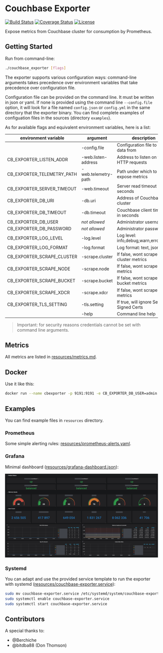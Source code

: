 # Couchbase Exporter

[![Build Status](https://travis-ci.com/blakelead/couchbase_exporter.svg?branch=master)](https://travis-ci.org/blakelead/couchbase_exporter)
[![Coverage Status](https://coveralls.io/repos/github/blakelead/couchbase_exporter/badge.svg?branch=master)](https://coveralls.io/github/blakelead/couchbase_exporter?branch=master)
[![License](https://img.shields.io/badge/License-Apache%202.0-blue.svg)](/LICENSE.txt)

Expose metrics from Couchbase cluster for consumption by Prometheus.

## Getting Started

Run from command-line:

```bash
./couchbase_exporter [flags]
```

The exporter supports various configuration ways: command-line arguments takes precedence over environment variables that take precedence over configuration file.

Configuration file can be provided on the command line. It must be written in json or yaml. If none is provided using the command line `--config.file` option, it will look for a file named `config.json` or `config.yml` in the same directory that the exporter binary. You can find complete examples of configuation files in the sources (directory `examples`).

As for available flags and equivalent environment variables, here is a list:

|    environment variable    |      argument       |              description               |        default        |
| -------------------------- | ------------------- | -------------------------------------- | --------------------- |
|                            | -config.file        | Configuration file to load data from   |                       |
| CB_EXPORTER_LISTEN_ADDR    | -web.listen-address | Address to listen on for HTTP requests | :9191                 |
| CB_EXPORTER_TELEMETRY_PATH | -web.telemetry-path | Path under which to expose metrics     | /metrics              |
| CB_EXPORTER_SERVER_TIMEOUT | -web.timeout        | Server read timeout in seconds         | 10s                   |
| CB_EXPORTER_DB_URI         | -db.uri             | Address of Couchbase cluster           | https://127.0.0.1:18091 |
| CB_EXPORTER_DB_TIMEOUT     | -db.timeout         | Couchbase client timeout in seconds    | 10s                   |
| CB_EXPORTER_DB_USER        | *not allowed*       | Administrator username                 |                       |
| CB_EXPORTER_DB_PASSWORD    | *not allowed*       | Administrator password                 |                       |
| CB_EXPORTER_LOG_LEVEL      | -log.level          | Log level: info,debug,warn,error,fatal | error                 |
| CB_EXPORTER_LOG_FORMAT     | -log.format         | Log format: text, json                 | text                  |
| CB_EXPORTER_SCRAPE_CLUSTER | -scrape.cluster     | If false, wont scrape cluster metrics  | true                  |
| CB_EXPORTER_SCRAPE_NODE    | -scrape.node        | If false, wont scrape node metrics     | true                  |
| CB_EXPORTER_SCRAPE_BUCKET  | -scrape.bucket      | If false, wont scrape bucket metrics   | true                  |
| CB_EXPORTER_SCRAPE_XDCR    | -scrape.xdcr        | If false, wont scrape xdcr metrics     | false                 |
| CB_EXPORTER_TLS_SETTING    | -tls.setting        | If true, will ignore Self Signed Certs | false                 |
|                            | -help               | Command line help                      |                       |

> Important: for security reasons credentials cannot be set with command line arguments.

## Metrics

All metrics are listed in [resources/metrics.md](resources/metrics.md).

## Docker

Use it like this:

```bash
docker run --name cbexporter -p 9191:9191 -e CB_EXPORTER_DB_USER=admin -e CB_EXPORTER_DB_PASSWORD=complicatedpassword blakelead/couchbase-exporter:latest
```

## Examples

You can find example files in `resources` directory.

### Prometheus

Some simple alerting rules: [resources/prometheus-alerts.yaml](resources/prometheus-alerts.yaml).

### Grafana

Minimal dashboard ([resources/grafana-dashboard.json](resources/grafana-dashboard.json)):

<p align="center"><img src="resources/grafana.png" width="1000"></p>

### Systemd

You can adapt and use the provided service template to run the exporter with systemd ([resources/couchbase-exporter.service](resources/couchbase-exporter.service)):

```bash
sudo mv couchbase-exporter.service /etc/systemd/system/couchbase-exporter.service
sudo systemctl enable couchbase-exporter.service
sudo systemctl start couchbase-exporter.service
```

## Contributors

A special thanks to:

- @Berchiche
- @bitdba88 (Don Thomson)
